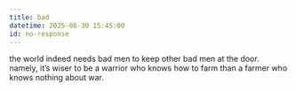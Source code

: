 ```yaml
---
title: bad
datetime: 2025-08-30 15:45:00
id: no-response
---
```


the world indeed needs bad men to keep other bad men at the door.
namely, it’s wiser to be a warrior who knows how to farm than a farmer who knows nothing about war.
